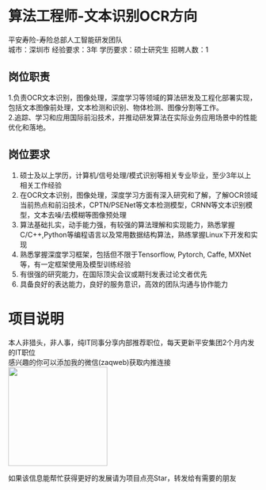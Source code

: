 # 算法工程师-文本识别OCR方向
平安寿险-寿险总部人工智能研发团队  
城市：深圳市 经验要求：3年 学历要求：硕士研究生  招聘人数：1

## 岗位职责
1.负责OCR文本识别，图像处理，深度学习等领域的算法研发及工程化部署实现，包括文本图像前处理，文本检测和识别、物体检测、图像分割等工作。   
2.追踪、学习和应用国际前沿技术，并推动研发算法在实际业务应用场景中的性能优化和落地。

## 岗位要求
1. 硕士及以上学历，计算机/信号处理/模式识别等相关专业毕业，至少3年以上相关工作经验   
2. 在OCR文本识别，图像处理，深度学习方面有深入研究和了解，了解OCR领域当前热点和前沿技术，CPTN/PSENet等文本检测模型，CRNN等文本识别模型，文本去噪/去模糊等图像预处理   
3. 算法基础扎实，动手能力强，有较强的算法理解和实现能力，熟悉掌握C/C++,Python等编程语言以及常用数据结构算法，熟练掌握Linux下开发和实现   
4. 熟悉掌握深度学习框架，包括但不限于Tensorflow, Pytorch, Caffe, MXNet等，有一定框架使用及模型训练经验   
5. 有很强的研究能力，在国际顶尖会议或期刊发表过论文者优先   
6. 具备良好的表达能力，良好的服务意识，高效的团队沟通与协作能力

# 项目说明

本人非猎头，非人事，纯IT同事分享内部推荐职位，每天更新平安集团2个月内发的IT职位  
感兴趣的你可以添加我的微信(zaqweb)获取内推连接  
<img src="https://github.com/zaqweb/PA-IT-JOBS/blob/master/WechatICode.jpeg"  height="200" width="200">

如果该信息能帮忙获得更好的发展请为项目点亮Star，转发给有需要的朋友




